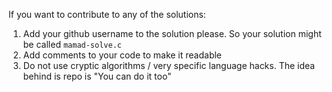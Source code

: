 

If you want to contribute to any of the solutions:

1. Add your github username to the solution please. So your solution might be called `mamad-solve.c`
2. Add comments to your code to make it readable
3. Do not use cryptic algorithms / very specific language hacks. The idea behind is repo is "You can do it too"
